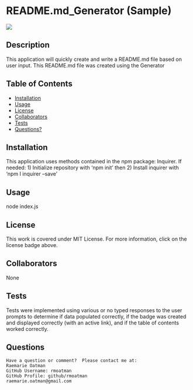 # README.md_Generator (Sample)

[<img src="https://img.shields.io/badge/license-MIT-brightgreen?link=https://opensource.org/licenses/MIT">](https://opensource.org/licenses/MIT)


## Description

This application will quickly create and write a README.md file based on user input.  This README.md file was created using the Generator


## Table of Contents

- [Installation](#installation)
- [Usage](#usage)
- [License](#license)
- [Collaborators](#collaborators)
- [Tests](#tests)
- [Questions?](#questions)


## Installation

This application uses methods contained in the npm package: Inquirer. If needed:  1) Initialize repository with ‘npm init’ then 2) Install inquirer with ‘npm I inquirer –save’


## Usage

node index.js


## License

This work is covered under MIT License.  For more information, click on the license badge above.


## Collaborators

None


## Tests

Tests were implemented using various or no typed responses to the user prompts to determine if data populated correctly, if the badge was created and displayed correctly (with an active link), and if the table of contents worked correctly.


## Questions
~~~
Have a question or comment?  Please contact me at:
Raemarie Oatman
GitHub Username: rmoatman
GitHub Profile: github/rmoatman
raemarie.oatman@gmail.com
~~~

